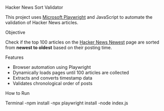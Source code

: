 Hacker News Sort Validator

This project uses [Microsoft Playwright](https://playwright.dev/) and JavaScript to automate the validation of Hacker News articles.

Objective

Check if the top 100 articles on the [Hacker News Newest](https://news.ycombinator.com/newest) page are sorted from **newest to oldest** based on their posting time.

Features

- Browser automation using Playwright
- Dynamically loads pages until 100 articles are collected
- Extracts and converts timestamp data
- Validates chronological order of posts

How to Run

Terminal
-npm install
-npx playwright install
-node index.js
